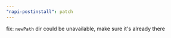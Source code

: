 ```yaml
---
"napi-postinstall": patch
---
```


fix: `newPath` dir could be unavailable, make sure it's already there
